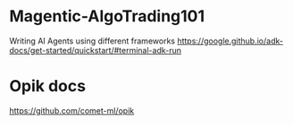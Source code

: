# Magentic-AlgoTrading101
Writing AI Agents using different frameworks
https://google.github.io/adk-docs/get-started/quickstart/#terminal-adk-run
# Opik docs
https://github.com/comet-ml/opik